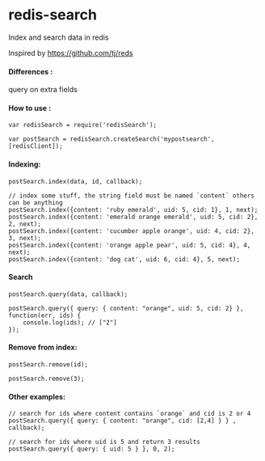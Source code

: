 # redis-search
Index and search data in redis

Inspired by https://github.com/tj/reds

#### Differences :

   query on extra fields

#### How to use :

```
var redisSearch = require('redisSearch');

var postSearch = redisSearch.createSearch('mypostsearch', [redisClient]);
```

#### Indexing: 

`postSearch.index(data, id, callback);`

```
// index some stuff, the string field must be named `content` others can be anything
postSearch.index({content: 'ruby emerald', uid: 5, cid: 1}, 1, next);
postSearch.index({content: 'emerald orange emerald', uid: 5, cid: 2}, 2, next);
postSearch.index({content: 'cucumber apple orange', uid: 4, cid: 2}, 3, next);
postSearch.index({content: 'orange apple pear', uid: 5, cid: 4}, 4, next);
postSearch.index({content: 'dog cat', uid: 6, cid: 4}, 5, next);
```

#### Search 

`postSearch.query(data, callback);`

```
postSearch.query({ query: { content: "orange", uid: 5, cid: 2} }, function(err, ids) {
    console.log(ids); // ["2"]
});
```

#### Remove from index: 

`postSearch.remove(id);`

```
postSearch.remove(3);
```


#### Other examples:

```
// search for ids where content contains `orange` and cid is 2 or 4
postSearch.query({ query: { content: "orange", cid: [2,4] } } , callback);

// search for ids where uid is 5 and return 3 results
postSearch.query({ query: { uid: 5 } }, 0, 2);
```

